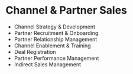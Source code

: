 # Channel & Partner Sales

- Channel Strategy & Development
- Partner Recruitment & Onboarding
- Partner Relationship Management
- Channel Enablement & Training
- Deal Registration
- Partner Performance Management
- Indirect Sales Management